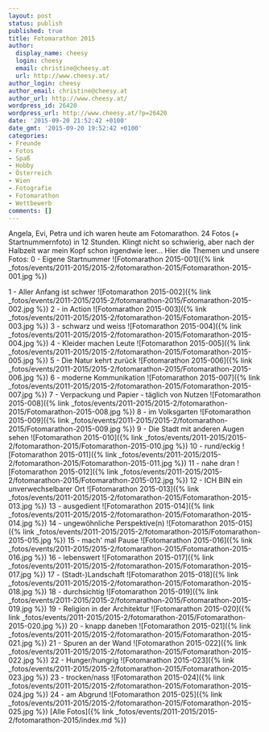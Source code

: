 ```yaml
---
layout: post
status: publish
published: true
title: Fotomarathon 2015
author:
  display_name: cheesy
  login: cheesy
  email: christine@cheesy.at
  url: http://www.cheesy.at/
author_login: cheesy
author_email: christine@cheesy.at
author_url: http://www.cheesy.at/
wordpress_id: 26420
wordpress_url: http://www.cheesy.at/?p=26420
date: '2015-09-20 21:52:42 +0100'
date_gmt: '2015-09-20 19:52:42 +0100'
categories:
- Freunde
- Fotos
- Spaß
- Hobby
- Österreich
- Wien
- Fotografie
- Fotomarathon
- Wettbewerb
comments: []
---
```

Angela, Evi, Petra und ich waren heute am Fotomarathon. 24 Fotos (+ Startnummernfoto) in 12 Stunden. Klingt nicht so schwierig, aber nach der Halbzeit war mein Kopf schon irgendwie leer...
Hier die Themen und unsere Fotos:
0 - Eigene Startnummer
 ![Fotomarathon 2015-001]({% link _fotos/events/2011-2015/2015-2/fotomarathon-2015/Fotomarathon-2015-001.jpg %})
<!--more-->
1 - Aller Anfang ist schwer
 ![Fotomarathon 2015-002]({% link _fotos/events/2011-2015/2015-2/fotomarathon-2015/Fotomarathon-2015-002.jpg %})
2 - in Action
 ![Fotomarathon 2015-003]({% link _fotos/events/2011-2015/2015-2/fotomarathon-2015/Fotomarathon-2015-003.jpg %})
3 - schwarz und weiss
 ![Fotomarathon 2015-004]({% link _fotos/events/2011-2015/2015-2/fotomarathon-2015/Fotomarathon-2015-004.jpg %})
4 - Kleider machen Leute
 ![Fotomarathon 2015-005]({% link _fotos/events/2011-2015/2015-2/fotomarathon-2015/Fotomarathon-2015-005.jpg %})
5 - Die Natur kehrt zurück
 ![Fotomarathon 2015-006]({% link _fotos/events/2011-2015/2015-2/fotomarathon-2015/Fotomarathon-2015-006.jpg %})
6 - moderne Kommunikation
 ![Fotomarathon 2015-007]({% link _fotos/events/2011-2015/2015-2/fotomarathon-2015/Fotomarathon-2015-007.jpg %})
7 - Verpackung und Papier - täglich von Nutzen
 ![Fotomarathon 2015-008]({% link _fotos/events/2011-2015/2015-2/fotomarathon-2015/Fotomarathon-2015-008.jpg %})
8 - im Volksgarten
 ![Fotomarathon 2015-009]({% link _fotos/events/2011-2015/2015-2/fotomarathon-2015/Fotomarathon-2015-009.jpg %})
9 - Die Stadt mit anderen Augen sehen
 ![Fotomarathon 2015-010]({% link _fotos/events/2011-2015/2015-2/fotomarathon-2015/Fotomarathon-2015-010.jpg %})
10 - rund/eckig
 ![Fotomarathon 2015-011]({% link _fotos/events/2011-2015/2015-2/fotomarathon-2015/Fotomarathon-2015-011.jpg %})
11 - nahe dran
 ![Fotomarathon 2015-012]({% link _fotos/events/2011-2015/2015-2/fotomarathon-2015/Fotomarathon-2015-012.jpg %})
12 - ICH BIN ein unverwechselbarer Ort
 ![Fotomarathon 2015-013]({% link _fotos/events/2011-2015/2015-2/fotomarathon-2015/Fotomarathon-2015-013.jpg %})
13 - ausgedient
 ![Fotomarathon 2015-014]({% link _fotos/events/2011-2015/2015-2/fotomarathon-2015/Fotomarathon-2015-014.jpg %})
14 - ungewöhnliche Perspektive(n)
 ![Fotomarathon 2015-015]({% link _fotos/events/2011-2015/2015-2/fotomarathon-2015/Fotomarathon-2015-015.jpg %})
15 - mach' mal Pause
 ![Fotomarathon 2015-016]({% link _fotos/events/2011-2015/2015-2/fotomarathon-2015/Fotomarathon-2015-016.jpg %})
16 - lebenswert
 ![Fotomarathon 2015-017]({% link _fotos/events/2011-2015/2015-2/fotomarathon-2015/Fotomarathon-2015-017.jpg %})
17 - (Stadt-)Landschaft
 ![Fotomarathon 2015-018]({% link _fotos/events/2011-2015/2015-2/fotomarathon-2015/Fotomarathon-2015-018.jpg %})
18 - durchsichtig
 ![Fotomarathon 2015-019]({% link _fotos/events/2011-2015/2015-2/fotomarathon-2015/Fotomarathon-2015-019.jpg %})
19 - Religion in der Architektur
 ![Fotomarathon 2015-020]({% link _fotos/events/2011-2015/2015-2/fotomarathon-2015/Fotomarathon-2015-020.jpg %})
20 - knapp daneben
 ![Fotomarathon 2015-021]({% link _fotos/events/2011-2015/2015-2/fotomarathon-2015/Fotomarathon-2015-021.jpg %})
21 - Spuren an der Wand
 ![Fotomarathon 2015-022]({% link _fotos/events/2011-2015/2015-2/fotomarathon-2015/Fotomarathon-2015-022.jpg %})
22 - Hunger/hungrig
 ![Fotomarathon 2015-023]({% link _fotos/events/2011-2015/2015-2/fotomarathon-2015/Fotomarathon-2015-023.jpg %})
23 - trocken/nass
 ![Fotomarathon 2015-024]({% link _fotos/events/2011-2015/2015-2/fotomarathon-2015/Fotomarathon-2015-024.jpg %})
24 - am Abgrund
 ![Fotomarathon 2015-025]({% link _fotos/events/2011-2015/2015-2/fotomarathon-2015/Fotomarathon-2015-025.jpg %})
[Alle Fotos]({% link _fotos/events/2011-2015/2015-2/fotomarathon-2015/index.md %})

